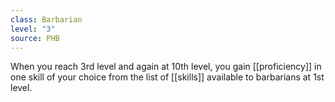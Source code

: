 ```yaml
---
class: Barbarian
level: "3"
source: PHB
---
```


When you reach 3rd level and again at 10th level, you gain [[proficiency]] in one skill of your choice from the list of [[skills]] available to barbarians at 1st level.
